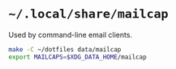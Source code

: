 # `~/.local/share/mailcap`

Used by command-line email clients.

```sh
make -C ~/dotfiles data/mailcap
export MAILCAPS=$XDG_DATA_HOME/mailcap
```

